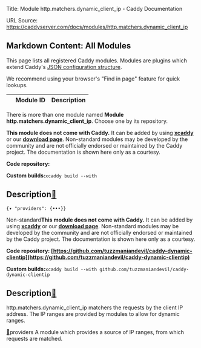 Title: Module http.matchers.dynamic_client_ip - Caddy Documentation

URL Source: https://caddyserver.com/docs/modules/http.matchers.dynamic_client_ip

Markdown Content:
All Modules
-----------

This page lists all registered Caddy modules. Modules are plugins which extend Caddy's [JSON configuration structure](https://caddyserver.com/docs/json/).

We recommend using your browser's "Find in page" feature for quick lookups.

|  | Module ID | Description |
| --- | --- | --- |

There is more than one module named **Module http.matchers.dynamic_client_ip**. Choose one by its repository.

**This module does not come with Caddy.** It can be added by using **[xcaddy](https://caddyserver.com/docs/build#xcaddy)** or our **[download page](https://caddyserver.com/download)**. Non-standard modules may be developed by the community and are not officially endorsed or maintained by the Caddy project. The documentation is shown here only as a courtesy.

**Code repository:**

**Custom builds:**`xcaddy build --with`

Description[🔗](https://caddyserver.com/docs/modules/http.matchers.dynamic_client_ip#docs "Direct link")
--------------------------------------------------------------------------------------------------------

`{▾	"providers": {•••}}`

Non-standard**This module does not come with Caddy.** It can be added by using **[xcaddy](https://caddyserver.com/docs/build#xcaddy)** or our **[download page](https://caddyserver.com/download)**. Non-standard modules may be developed by the community and are not officially endorsed or maintained by the Caddy project. The documentation is shown here only as a courtesy.

**Code repository: [https://github.com/tuzzmaniandevil/caddy-dynamic-clientip](https://github.com/tuzzmaniandevil/caddy-dynamic-clientip)**

**Custom builds:**`xcaddy build --with github.com/tuzzmaniandevil/caddy-dynamic-clientip`

Description[🔗](https://caddyserver.com/docs/modules/http.matchers.dynamic_client_ip#docs "Direct link")
--------------------------------------------------------------------------------------------------------

http.matchers.dynamic_client_ip matchers the requests by the client IP address. The IP ranges are provided by modules to allow for dynamic ranges.

[🔗](https://caddyserver.com/docs/modules/http.matchers.dynamic_client_ip#providers)providers
A module which provides a source of IP ranges, from which requests are matched.
